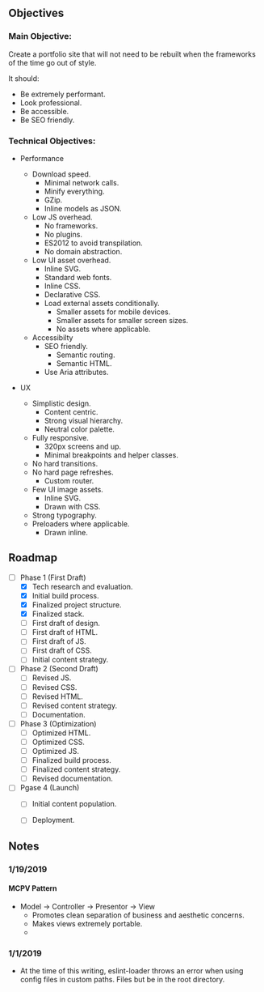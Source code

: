 ## Objectives

### Main Objective:

Create a portfolio site that will not need to be rebuilt when the frameworks of the time go out of style.

It should:
- Be extremely performant.
- Look professional.
- Be accessible.
- Be SEO friendly.


### Technical Objectives:
- Performance
    - Download speed.
        - Minimal network calls.
        - Minify everything.
        - GZip.
        - Inline models as JSON.
    - Low JS overhead.
        - No frameworks.
        - No plugins.
        - ES2012 to avoid transpilation.
        - No domain abstraction.
    - Low UI asset overhead.
        - Inline SVG.
        - Standard web fonts.
        - Inline CSS.
        - Declarative CSS.
        - Load external assets conditionally.
            - Smaller assets for mobile devices.
            - Smaller assets for smaller screen sizes.
            - No assets where applicable.
    - Accessibilty
        - SEO friendly.
            - Semantic routing.
            - Semantic HTML.
        - Use Aria attributes.


- UX
    - Simplistic design.
        - Content centric.
        - Strong visual hierarchy.
        - Neutral color palette.
    - Fully responsive.
        - 320px screens and up.
        - Minimal breakpoints and helper classes.
    - No hard transitions.
    - No hard page refreshes.
        - Custom router.
    - Few UI image assets.
        - Inline SVG.
        - Drawn with CSS.
    - Strong typography.
    - Preloaders where applicable.
        - Drawn inline.

## Roadmap
- [ ] Phase 1 (First Draft)
    - [x] Tech research and evaluation.
    - [x] Initial build process.
    - [x] Finalized project structure.
    - [x] Finalized stack.
    - [ ] First draft of design.
    - [ ] First draft of HTML.
    - [ ] First draft of JS.
    - [ ] First draft of CSS.
    - [ ] Initial content strategy.

- [ ] Phase 2 (Second Draft)
    - [ ] Revised JS.
    - [ ] Revised CSS.
    - [ ] Revised HTML.
    - [ ] Revised content strategy.
    - [ ] Documentation.

- [ ] Phase 3 (Optimization)
    - [ ] Optimized HTML.
    - [ ] Optimized CSS.
    - [ ] Optimized JS.
    - [ ] Finalized build process.
    - [ ] Finalized content strategy.
    - [ ] Revised documentation.

- [ ] Pgase 4 (Launch)
    - [ ] Initial content population.
    - [ ] Deployment.


## Notes

### 1/19/2019

#### MCPV Pattern

- Model -> Controller -> Presentor -> View
    - Promotes clean separation of business and aesthetic concerns.
    - Makes views extremely portable.
    - 

### 1/1/2019

- At the time of this writing, eslint-loader throws an error when using config files in custom paths.  Files but be in the root directory.